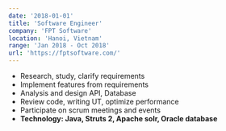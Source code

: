 ```yaml
---
date: '2018-01-01'
title: 'Software Engineer'
company: 'FPT Software'
location: 'Hanoi, Vietnam'
range: 'Jan 2018 - Oct 2018'
url: 'https://fptsoftware.com/'
---
```


- Research, study, clarify requirements
- Implement features from requirements
- Analysis and design API, Database
- Review code, writing UT, optimize performance
- Participate on scrum meetings and events
- **Technology: Java, Struts 2, Apache solr, Oracle database**
